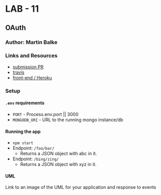 # LAB - 11

## OAuth

### Author: Martin Balke

### Links and Resources
* [submission PR](https://github.com/martinbalke-401-adavanced-js/401-lab-11/pull/1)
* [travis](https://www.travis-ci.com/martinbalke-401-adavanced-js/401-lab-11)
* [front-end / Heroku](https://martin-lab-11.herokuapp.com/)



### Setup
#### `.env` requirements
* `PORT` - Process.env.port || 3000
* `MONGODB_URI` - URL to the running mongo instance/db

#### Running the app
* `npm start`
* Endpoint: `/foo/bar/`
  * Returns a JSON object with abc in it.
* Endpoint: `/bing/zing/`
  * Returns a JSON object with xyz in it.

#### UML
Link to an image of the UML for your application and response to events